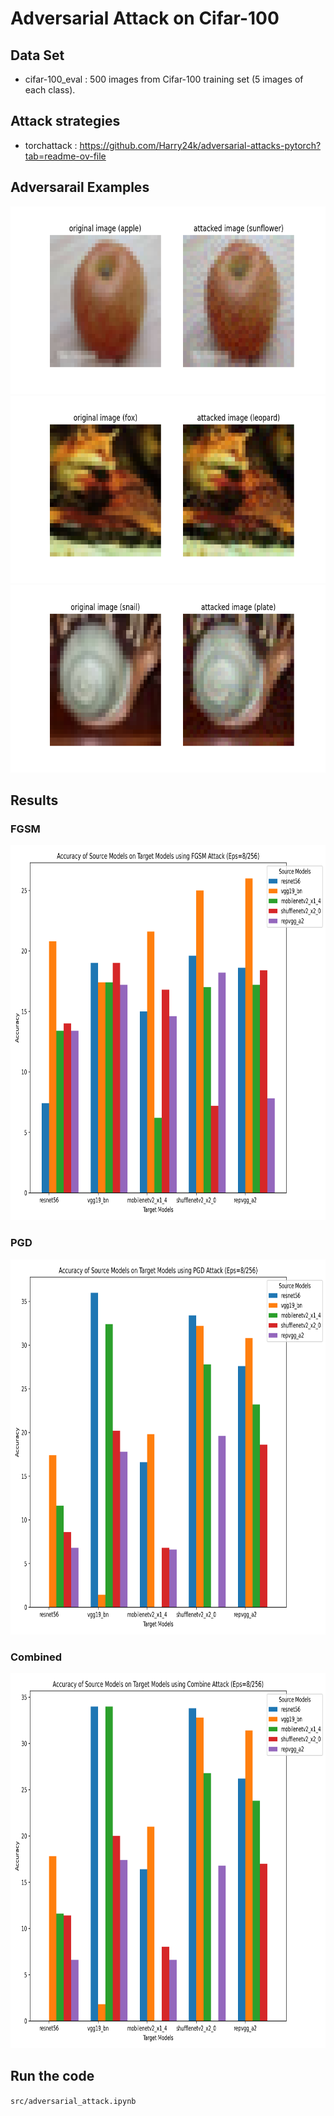 # Adversarial Attack on Cifar-100
## Data Set
* cifar-100_eval : 500 images from Cifar-100 training set (5 images of each class).
## Attack strategies
* torchattack : https://github.com/Harry24k/adversarial-attacks-pytorch?tab=readme-ov-file
## Adversarail Examples
<img src = "https://github.com/zenn19991231/Adversarial_attacks_on_Cifar-100/blob/main/result/imagePares/0_2.png" width="600" height="300">
<img src = "https://github.com/zenn19991231/Adversarial_attacks_on_Cifar-100/blob/main/result/imagePares/34_4.png" width="600" height="300">
<img src = "https://github.com/zenn19991231/Adversarial_attacks_on_Cifar-100/blob/main/result/imagePares/77_4.png" width="600" height="300">

## Results
### FGSM
<img src= "https://github.com/zenn19991231/Adversarial_attacks_on_Cifar-100/blob/main/result/AccVsEps/Accuracy_of_Source_Models_on_Target_Models_using_FGSM_Attack.png" width="800" height="600">

### PGD
<img src= "https://github.com/zenn19991231/Adversarial_attacks_on_Cifar-100/blob/main/result/AccVsEps/Accuracy_of_Source_Models_on_Target_Models_using_PGD_Attack.png" width="800" height="600">

### Combined
<img src= "https://github.com/zenn19991231/Adversarial_attacks_on_Cifar-100/blob/main/result/AccVsEps/Accuracy_of_Source_Models_on_Target_Models_using_Combine_Attack.png" width="800" height="600">

## Run the code
``src/adversarial_attack.ipynb``
